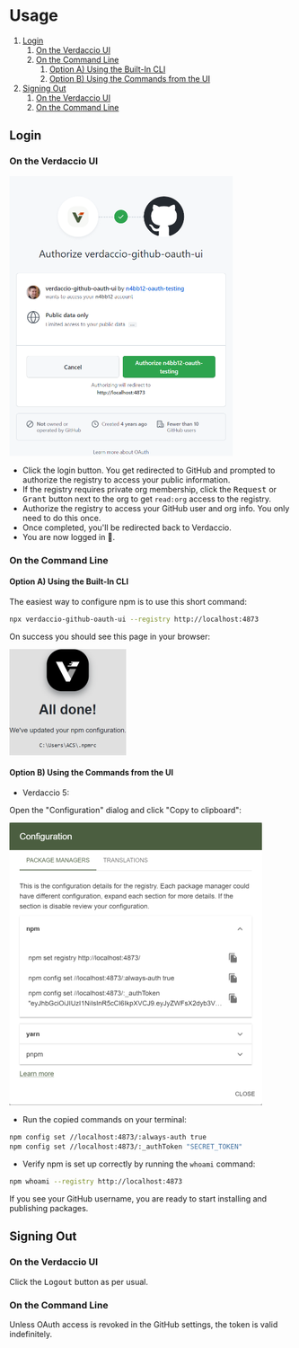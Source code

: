 # Usage

1. [Login](#login)
   1. [On the Verdaccio UI](#on-the-verdaccio-ui)
   2. [On the Command Line](#on-the-command-line)
      1. [Option A) Using the Built-In CLI](#option-a-using-the-built-in-cli)
      2. [Option B) Using the Commands from the UI](#option-b-using-the-commands-from-the-ui)
2. [Signing Out](#signing-out)
   1. [On the Verdaccio UI](#on-the-verdaccio-ui-1)
   2. [On the Command Line](#on-the-command-line-1)

## Login

### On the Verdaccio UI

<img src="screenshots/authorize.png" width="398" />

- Click the login button. You get redirected to GitHub and prompted to authorize the registry to access your public information.
- If the registry requires private org membership, click the <kbd>Request</kbd> or <kbd>Grant</kbd> button next to the org to get `read:org` access to the registry.
- Authorize the registry to access your GitHub user and org info. You only need to do this once.
- Once completed, you'll be redirected back to Verdaccio.
- You are now logged in 🎉.

### On the Command Line

#### Option A) Using the Built-In CLI

The easiest way to configure npm is to use this short command:

```bash
npx verdaccio-github-oauth-ui --registry http://localhost:4873
```

On success you should see this page in your browser:

<img src="screenshots/all-done.png" width="208" />

#### Option B) Using the Commands from the UI

- Verdaccio 5:

Open the "Configuration" dialog and click "Copy to clipboard":

<img src="screenshots/configuration-dialog.png" width="450" />

- Run the copied commands on your terminal:

```bash
npm config set //localhost:4873/:always-auth true
npm config set //localhost:4873/:_authToken "SECRET_TOKEN"
```

- Verify npm is set up correctly by running the `whoami` command:

```bash
npm whoami --registry http://localhost:4873
```

If you see your GitHub username, you are ready to start installing and
publishing packages.

## Signing Out

### On the Verdaccio UI

Click the <kbd>Logout</kbd> button as per usual.

### On the Command Line

Unless OAuth access is revoked in the GitHub settings, the token is valid
indefinitely.
